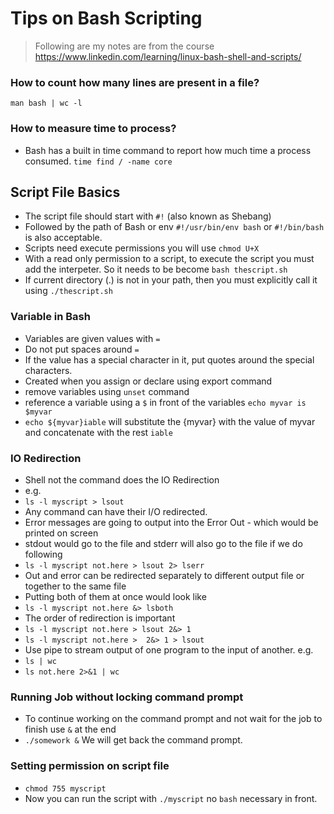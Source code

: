 # Tips on Bash Scripting
> Following are my notes are from the course https://www.linkedin.com/learning/linux-bash-shell-and-scripts/

### How to count how many lines are present in a file?

`man bash | wc -l`

### How to measure time to process?
- Bash has a built in time command to report how much time a process consumed. `time find / -name core`

## Script File Basics

- The script file should start with `#!` (also known as Shebang)
- Followed by the path of Bash or env `#!/usr/bin/env bash` or `#!/bin/bash` is also acceptable.
- Scripts need execute permissions you will use `chmod U+X`
- With a read only permission to a script, to execute the script you must add the interpeter. So it needs to be become `bash thescript.sh`
- If current directory (.) is not in your path, then you must explicitly call it using `./thescript.sh`

### Variable in Bash
- Variables are given values with `=`
- Do not put spaces around `=`
- If the value has a special character in it, put quotes around the special characters.
- Created when you assign or declare using export command
- remove variables using `unset` command
- reference a variable using a `$` in front of the variables `echo myvar is $myvar`
- `echo ${myvar}iable` will substitute the {myvar} with the value of myvar and concatenate with the rest `iable`

### IO Redirection
- Shell not the command does the IO Redirection
- e.g. 
- ` ls -l myscript > lsout `
- Any command can have their I/O redirected.
- Error messages are going to output into the Error Out - which would be printed on screen
- stdout would go to the file and stderr will also go to the file if we do following
- `ls -l myscript not.here > lsout 2> lserr`
- Out and error can be redirected separately to different output file or together to the same file
- Putting both of them at once would look like
- `ls -l myscript not.here &> lsboth`
- The order of redirection is important
- `ls -l myscript not.here > lsout 2&> 1`
- `ls -l myscript not.here >  2&> 1 > lsout`
- Use pipe to stream output of one program to the input of another. e.g.
- `ls | wc`
- `ls not.here 2>&1 | wc`

### Running Job without locking command prompt
- To continue working on the command prompt and not wait for the job to finish use `&` at the end
- `./somework &` We will get  back the command prompt.

### Setting permission on script file
- `chmod 755 myscript`
- Now you can run the script with `./myscript` no `bash` necessary in front.


